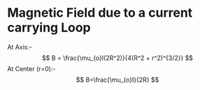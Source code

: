 # Magnetic Field due to a current carrying Loop
At Axis:-
$$
B = \frac{\mu_{o}I(2R^2)}{4(R^2 + r^2)^{3/2}}
$$
At Center (r=0):-
$$
B=\frac{\mu_{o}I}{2R}
$$